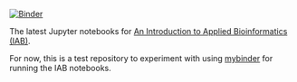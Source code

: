[![Binder](http://mybinder.org/badge.svg)](http://mybinder.org/repo/gregcaporaso/built-iab)

The latest Jupyter notebooks for [An Introduction to Applied Bioinformatics (IAB)](http://www.readIAB.org).

For now, this is a test repository to experiment with using [mybinder](http://mybinder.org/) for running the IAB notebooks. 
